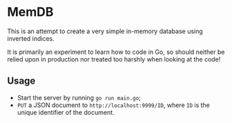 # MemDB

This is an attempt to create a very simple in-memory database using inverted indices.

It is primarily an experiment to learn how to code in Go, so should neither be relied upon in production nor treated too harshly when looking at the code!

## Usage

* Start the server by running `go run main.go`;
* `PUT` a JSON document to `http://localhost:9999/ID`, where `ID` is the unique identifier of the document.
